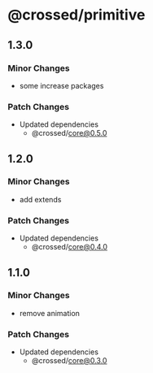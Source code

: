 # @crossed/primitive

## 1.3.0

### Minor Changes

- some increase packages

### Patch Changes

- Updated dependencies
  - @crossed/core@0.5.0

## 1.2.0

### Minor Changes

- add extends

### Patch Changes

- Updated dependencies
  - @crossed/core@0.4.0

## 1.1.0

### Minor Changes

- remove animation

### Patch Changes

- Updated dependencies
  - @crossed/core@0.3.0
